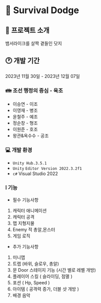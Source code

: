 # 📗 Survival Dodge

## 📄 프로젝트 소개
뱀서라이크를 살짝 곁들인 닷지

## 🕐 개발 기간
2023년 11월 30일 - 2023년 12월 07일

### 👪 조선 행정의 중심 - 육조
- 이승연 - 이조
- 이영재 - 병조
- 윤철주 - 예조
- 정순창 - 형조
- 이원준 - 호조
- 왕관&옥수수 - 공조
  
### 💻 개발 환경
- `Unity Hub.3.5.1`
- `Unity` `Editor Version 2022.3.2f1`
- `c#` Visual Studio 2022

### ❕ 기능
- 필수 기능사항
1. 캐릭터 애니메이션
2. 캐릭터 공격
3. 맵 지형지물
4. Enemy 적 총알,몬스터
5. 게임 로직
  
- 추가 기능사항
1. 미니맵
2. 트랩 (바위, 슬로우, 총알)
3. 문 Door 스테이지 기능 (시간 별로 레벨 개방)
4. 플레이어 스킬 ( 슬라이딩, 점멸 )
5. 포션 ( Hp, Speed )
6. 아이템 ( 공격력 증가, 더블 샷 개방 )
7. 배경 음악
